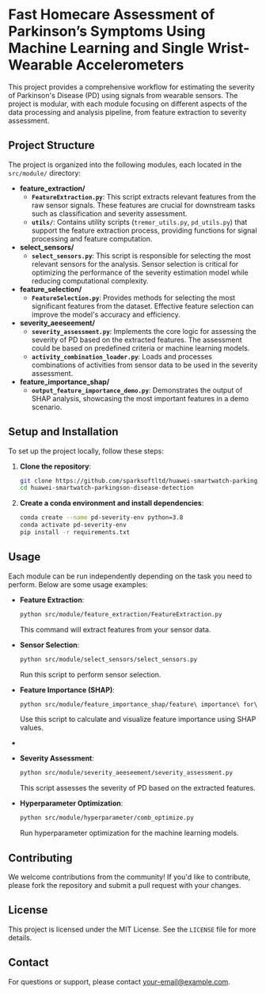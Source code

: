 # Fast Homecare Assessment of Parkinson’s Symptoms Using Machine Learning and Single Wrist-Wearable Accelerometers

This project provides a comprehensive workflow for estimating the severity of Parkinson's Disease (PD) using signals from wearable sensors. The project is modular, with each module focusing on different aspects of the data processing and analysis pipeline, from feature extraction to severity assessment.

## Project Structure

The project is organized into the following modules, each located in the `src/module/` directory:

- **feature_extraction/**
  - **`FeatureExtraction.py`**: This script extracts relevant features from the raw sensor signals. These features are crucial for downstream tasks such as classification and severity assessment.
  - **`utils/`**: Contains utility scripts (`tremor_utils.py`, `pd_utils.py`) that support the feature extraction process, providing functions for signal processing and feature computation.
- **select_sensors/**
  - **`select_sensors.py`**: This script is responsible for selecting the most relevant sensors for the analysis. Sensor selection is critical for optimizing the performance of the severity estimation model while reducing computational complexity.
- **feature_selection/**
  - **`FeatureSelection.py`**: Provides methods for selecting the most significant features from the dataset. Effective feature selection can improve the model's accuracy and efficiency.
- **severity_aeeseement/**
  - **`severity_assessment.py`**: Implements the core logic for assessing the severity of PD based on the extracted features. The assessment could be based on predefined criteria or machine learning models.
  - **`activity_combination_loader.py`**: Loads and processes combinations of activities from sensor data to be used in the severity assessment.
- **feature_importance_shap/**
  - **`output_feature_importance_demo.py`**: Demonstrates the output of SHAP analysis, showcasing the most important features in a demo scenario.

## Setup and Installation

To set up the project locally, follow these steps:

1. **Clone the repository**:
   ```bash
   git clone https://github.com/sparksoftltd/huawei-smartwatch-parkingson-disease-detection.git
   cd huawei-smartwatch-parkingson-disease-detection
   ```

2. **Create a conda environment and install dependencies**:
   
   ```bash
   conda create --name pd-severity-env python=3.8
   conda activate pd-severity-env
   pip install -r requirements.txt
   ```

## Usage

Each module can be run independently depending on the task you need to perform. Below are some usage examples:

- **Feature Extraction**:

  ```bash
  python src/module/feature_extraction/FeatureExtraction.py
  ```
  This command will extract features from your sensor data.

- **Sensor Selection**:

  ```bash
  python src/module/select_sensors/select_sensors.py
  ```

  Run this script to perform sensor selection.

- **Feature Importance (SHAP)**:
  ```bash
  python src/module/feature_importance_shap/feature\ importance\ for\ shap.py
  ```
  Use this script to calculate and visualize feature importance using SHAP values.

- 

- **Severity Assessment**:
  ```bash
  python src/module/severity_aeeseement/severity_assessment.py
  ```
  This script assesses the severity of PD based on the extracted features.

- **Hyperparameter Optimization**:
  ```bash
  python src/module/hyperparameter/comb_optimize.py
  ```
  Run hyperparameter optimization for the machine learning models.

## Contributing

We welcome contributions from the community! If you'd like to contribute, please fork the repository and submit a pull request with your changes.

## License

This project is licensed under the MIT License. See the `LICENSE` file for more details.

## Contact

For questions or support, please contact [your-email@example.com](mailto:your-email@example.com).
